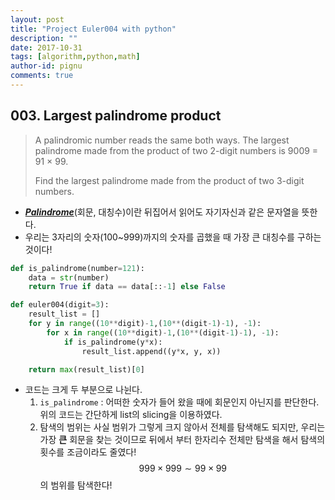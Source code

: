 ```yaml
---
layout: post
title: "Project Euler004 with python"
description: ""
date: 2017-10-31
tags: [algorithm,python,math]
author-id: pignu
comments: true
---
```


## 003. Largest palindrome product

> A palindromic number reads the same both ways. The largest palindrome made from the product of two 2-digit numbers is 9009 = 91 × 99.
>
> Find the largest palindrome made from the product of two 3-digit numbers.
>
>

- [***Palindrome***](https://namu.wiki/w/회문)(회문, 대칭수)이란 뒤집어서 읽어도 자기자신과 같은 문자열을 뜻한다.
- 우리는 3자리의 숫자(100~999)까지의 숫자를 곱했을 때 가장 큰 대칭수를 구하는 것이다!

```python
def is_palindrome(number=121):
    data = str(number)
    return True if data == data[::-1] else False

def euler004(digit=3):
    result_list = []
    for y in range((10**digit)-1,(10**(digit-1)-1), -1):
        for x in range((10**digit)-1,(10**(digit-1)-1), -1):
            if is_palindrome(y*x):
                result_list.append((y*x, y, x))

    return max(result_list)[0]
```

- 코드는 크게 두 부분으로 나뉜다.
  1. `is_palindrome` : 어떠한 숫자가 들어 왔을 때에 회문인지 아닌지를 판단한다. 위의 코드는 간단하게 list의 slicing을 이용하였다.
  2. 탐색의 범위는 사실 범위가 그렇게 크지 않아서 전체를 탐색해도 되지만, 우리는 가장 **큰** 회문을 찾는 것이므로 뒤에서 부터 한자리수 전체만 탐색을 해서 탐색의 횟수를 조금이라도 줄였다! $$999\times999 \sim 99\times99$$의 범위를 탐색한다!
